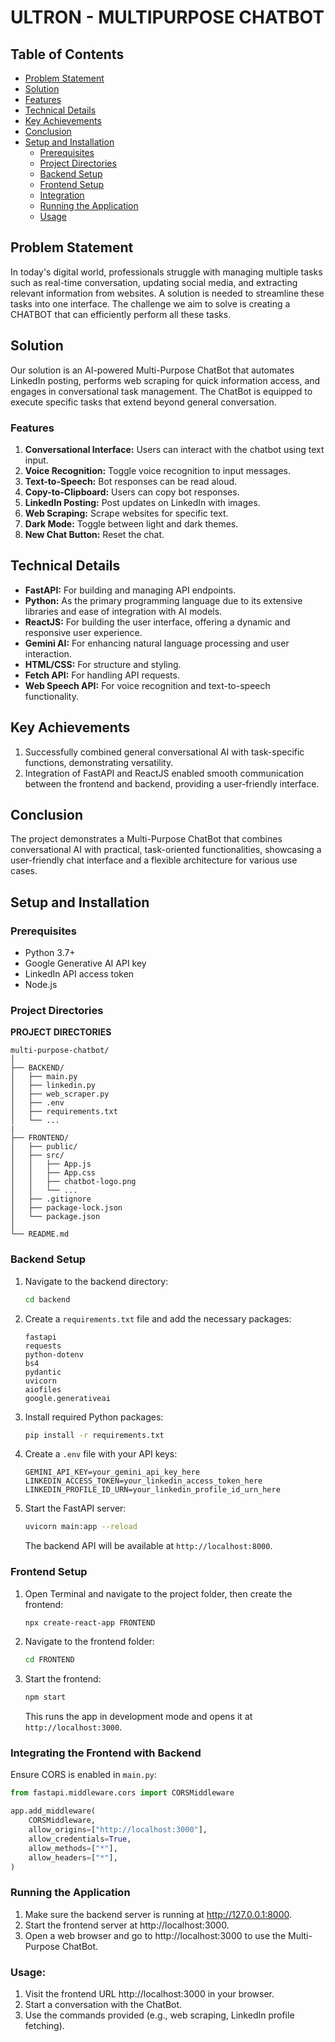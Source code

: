 # ULTRON - MULTIPURPOSE CHATBOT

## Table of Contents
- [Problem Statement](#problem-statement)
- [Solution](#solution)
- [Features](#features)
- [Technical Details](#technical-details)
- [Key Achievements](#key-achievements)
- [Conclusion](#conclusion)
- [Setup and Installation](#setup-and-installation)
  - [Prerequisites](#prerequisites)
  - [Project Directories](#project-directories)
  - [Backend Setup](#backend-setup)
  - [Frontend Setup](#frontend-setup)
  - [Integration](#integrating-the-frontend-with-backend)
  - [Running the Application](#running-the-application)
  - [Usage](#usage)

## Problem Statement
In today's digital world, professionals struggle with managing multiple tasks such as real-time conversation, updating social media, and extracting relevant information from websites. A solution is needed to streamline these tasks into one interface. The challenge we aim to solve is creating a CHATBOT that can efficiently perform all these tasks.

## Solution
Our solution is an AI-powered Multi-Purpose ChatBot that automates LinkedIn posting, performs web scraping for quick information access, and engages in conversational task management. The ChatBot is equipped to execute specific tasks that extend beyond general conversation.

### Features
1. **Conversational Interface:** Users can interact with the chatbot using text input.
2. **Voice Recognition:** Toggle voice recognition to input messages.
3. **Text-to-Speech:** Bot responses can be read aloud.
4. **Copy-to-Clipboard:** Users can copy bot responses.
5. **LinkedIn Posting:** Post updates on LinkedIn with images.
6. **Web Scraping:** Scrape websites for specific text.
7. **Dark Mode:** Toggle between light and dark themes.
8. **New Chat Button:** Reset the chat.

## Technical Details
- **FastAPI:** For building and managing API endpoints.
- **Python:** As the primary programming language due to its extensive libraries and ease of integration with AI models.
- **ReactJS:** For building the user interface, offering a dynamic and responsive user experience.
- **Gemini AI:** For enhancing natural language processing and user interaction.
- **HTML/CSS:** For structure and styling.
- **Fetch API:** For handling API requests.
- **Web Speech API:** For voice recognition and text-to-speech functionality.

## Key Achievements
1. Successfully combined general conversational AI with task-specific functions, demonstrating versatility.
2. Integration of FastAPI and ReactJS enabled smooth communication between the frontend and backend, providing a user-friendly interface.

## Conclusion
The project demonstrates a Multi-Purpose ChatBot that combines conversational AI with practical, task-oriented functionalities, showcasing a user-friendly chat interface and a flexible architecture for various use cases.

## Setup and Installation

### Prerequisites
- Python 3.7+
- Google Generative AI API key
- LinkedIn API access token
- Node.js

### Project Directories

**PROJECT DIRECTORIES**


    multi-purpose-chatbot/
    │
    ├── BACKEND/
    │   ├── main.py
    │   ├── linkedin.py
    │   ├── web_scraper.py
    │   ├── .env
    │   ├── requirements.txt
    │   └── ...
    |
    ├── FRONTEND/
    │   ├── public/
    │   ├── src/
    │   │   ├── App.js
    │   │   ├── App.css
    │   │   ├── chatbot-logo.png
    │   │   └── ...
    │   ├── .gitignore
    │   ├── package-lock.json
    │   └── package.json
    │
    └── README.md


### Backend Setup
1. Navigate to the backend directory:
    ```bash
    cd backend
    ```

2. Create a `requirements.txt` file and add the necessary packages:
    ```text
    fastapi
    requests
    python-dotenv
    bs4
    pydantic
    uvicorn
    aiofiles
    google.generativeai
    ```

3. Install required Python packages:
    ```bash
    pip install -r requirements.txt
    ```

4. Create a `.env` file with your API keys:
    ```text
    GEMINI_API_KEY=your_gemini_api_key_here
    LINKEDIN_ACCESS_TOKEN=your_linkedin_access_token_here
    LINKEDIN_PROFILE_ID_URN=your_linkedin_profile_id_urn_here
    ```

5. Start the FastAPI server:
    ```bash
    uvicorn main:app --reload
    ```
   The backend API will be available at `http://localhost:8000`.

### Frontend Setup
1. Open Terminal and navigate to the project folder, then create the frontend:
    ```bash
    npx create-react-app FRONTEND
    ```

2. Navigate to the frontend folder:
    ```bash
    cd FRONTEND
    ```

3. Start the frontend:
    ```bash
    npm start
    ```
   This runs the app in development mode and opens it at `http://localhost:3000`.

### Integrating the Frontend with Backend
Ensure CORS is enabled in `main.py`:
```python
from fastapi.middleware.cors import CORSMiddleware 

app.add_middleware(
    CORSMiddleware,
    allow_origins=["http://localhost:3000"],
    allow_credentials=True,
    allow_methods=["*"],
    allow_headers=["*"],
)
```
### Running the Application
 1. Make sure the backend server is running at http://127.0.0.1:8000.
 2. Start the frontend server at http://localhost:3000.
 3. Open a web browser and go to http://localhost:3000 to use the Multi-Purpose ChatBot.

### Usage: 
 1. Visit the frontend URL http://localhost:3000 in your browser.
 2. Start a conversation with the ChatBot.
 3. Use the commands provided (e.g., web scraping, LinkedIn profile fetching).

   

